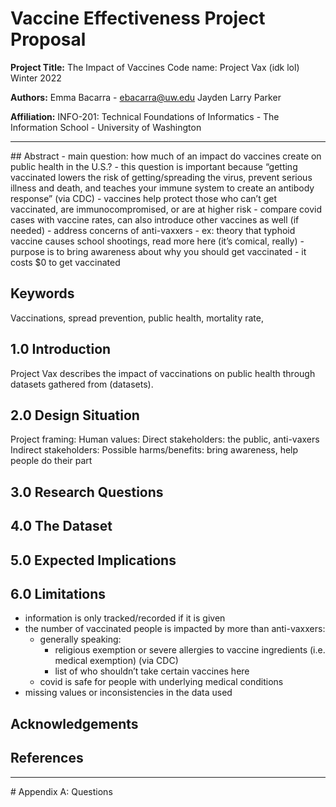 # Vaccine Effectiveness Project Proposal

**Project Title:** The Impact of Vaccines
Code name: Project Vax (idk lol)
Winter 2022

**Authors:**
Emma Bacarra - ebacarra@uw.edu
Jayden
Larry
Parker

**Affiliation:** INFO-201: Technical Foundations of Informatics - The Information School - University of Washington

<hr />
## Abstract
- main question: how much of an impact do vaccines create on public health in the U.S.?
  - this question is important because “getting vaccinated lowers the risk of getting/spreading the virus, prevent serious illness and death, and teaches your immune system to create an antibody response” (via CDC)
- vaccines help protect those who can’t get vaccinated, are immunocompromised, or are at higher risk
- compare covid cases with vaccine rates, can also introduce other vaccines as well (if needed)
- address concerns of anti-vaxxers
  - ex: theory that typhoid vaccine causes school shootings, read more here (it’s comical, really)
- purpose is to bring awareness about why you should get vaccinated
- it costs $0 to get vaccinated


## Keywords
Vaccinations, spread prevention, public health, mortality rate,

## 1.0 Introduction
Project Vax describes the impact of vaccinations on public health through datasets gathered from (datasets).

## 2.0 Design Situation
Project framing:
Human values:
Direct stakeholders: the public, anti-vaxers
Indirect stakeholders:
Possible harms/benefits: bring awareness, help people do their part

## 3.0 Research Questions

## 4.0 The Dataset

## 5.0 Expected Implications

## 6.0 Limitations
- information is only tracked/recorded if it is given
- the number of vaccinated people is impacted by more than anti-vaxxers:
  - generally speaking:
    - religious exemption or severe allergies to vaccine ingredients (i.e. medical exemption) (via CDC)
    - list of who shouldn’t take certain vaccines here
  - covid is safe for people with underlying medical conditions
- missing values or inconsistencies in the data used

## Acknowledgements

## References

<hr />
# Appendix A: Questions
